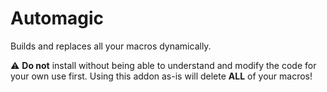 # Automagic

Builds and replaces all your macros dynamically.

⚠ **Do not** install without being able to understand and modify the code for your own use first. Using this addon as-is will delete **ALL** of your macros!
